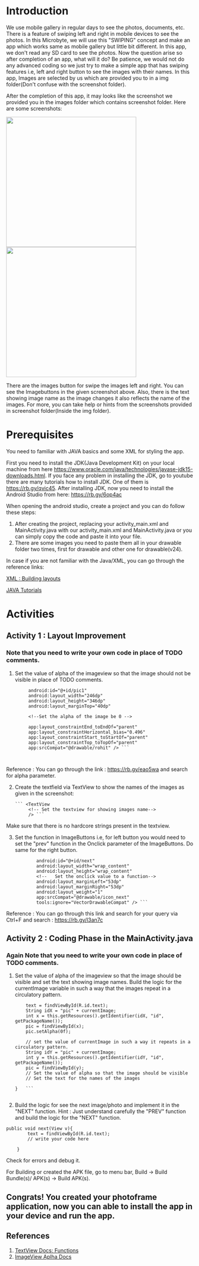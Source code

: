 # Introduction

We use mobile gallery in regular days to see the photos, documents, etc. There is a feature of swiping left and right in mobile devices to see the photos. In this Microbyte, we will use this "SWIPING" concept and make an app which works same as mobile gallery but little bit different. In this app, we don't read any SD card to see the photos. Now the  question arise so after completion of an app, what will it do? Be patience, we would not do any advanced coding so we just try to make a simple app that has swiping features i.e, left and right button to see the images with their names. In this app, Images are selected by us which are provided you to in a img folder(Don't confuse with the screenshot folder).

After the completion of this app, it may looks like the screenshot we provided you in the images folder which contains screenshot folder.
Here are some screenshots:

<img src="https://github.com/deepak-prajapatii/Miscellaneous/blob/android_tasks/PhotoFrame%20Application/images/Screenshot/Screenshot_1.jpg" width="350" >
<img src="https://github.com/deepak-prajapatii/Miscellaneous/blob/android_tasks/PhotoFrame%20Application/images/Screenshot/Screenshot_2.jpg" width="350" >

There are the images button for swipe the images left and right. You can see the Imagebuttons in the given screenshot above. Also, there is the text showing image name as the image changes it also reflects the name of the images. For more, you can take help or hints from the screenshots provided in screenshot folder(Inside the img folder).

# Prerequisites

You need to familiar with JAVA basics and some XML for styling the app. 

First you need to install the JDK(Java Development Kit) on your local machine from here https://www.oracle.com/java/technologies/javase-jdk15-downloads.html. If you face any problem in installing the JDK, go to youtube there are many tutorials how to install JDK. One of them is https://rb.gy/qvic45. 
After installing JDK, now you need to install the Android Studio from here:  https://rb.gy/6op4ac 

When opening the android studio, create a project and you can do follow these steps:
1. After creating the project, replacing your activity_main.xml and MainActivity.java  with our activity_main.xml and MainActivity.java or you can simply copy the code and paste it into your file.
2. There are some images you need to paste them all in your drawable folder two times, first for drawable and other one for drawable(v24).


In case if you are not familiar with the Java/XML, you can go through the reference links:

[XML : Building layouts](https://classroom.udacity.com/courses/ud834)

[JAVA Tutorials](https://www.w3schools.com/java/)


# Activities

## Activity 1 : Layout Improvement
### Note that you need to write your own code in place of TODO comments.

1. Set the value of alpha of the imageview so that the image should not be visible in place of TODO comments.
 

   ``` <ImageView
        android:id="@+id/pic1"
        android:layout_width="246dp"
        android:layout_height="346dp"
        android:layout_marginTop="40dp"
        
        <!--Set the alpha of the image be 0 -->
    
        app:layout_constraintEnd_toEndOf="parent"
        app:layout_constraintHorizontal_bias="0.496"
        app:layout_constraintStart_toStartOf="parent"
        app:layout_constraintTop_toTopOf="parent"
        app:srcCompat="@drawable/rohit" /> ```
        
 
 Reference : You can go through the link : https://rb.gy/eao5wa  and search for alpha parameter.

2. Create the textfield via TextView to show the names of the images as given in the screenshot:

       ``` <TextView
            <!-- Set the textview for showing images name-->
            /> ```

Make sure that there is no hardcore strings present in the textview.

3. Set the function in ImageButtons i.e, for left button you would need to set the "prev" function in the Onclick parameter of the ImageButtons. Do same for the right button.

    ```     <ImageButton
            android:id="@+id/next"
            android:layout_width="wrap_content"
            android:layout_height="wrap_content"
            <!--   Set the onclick value to a function-->
            android:layout_marginLeft="53dp"
            android:layout_marginRight="53dp"
            android:layout_weight="1"
            app:srcCompat="@drawable/icon_next"
            tools:ignore="VectorDrawableCompat" /> ```

Reference : You can go through this link and search for your query via Ctrl+F and search :  https://rb.gy/l3an7c


## Activity 2 : Coding Phase in the MainActivity.java
### Again Note that you need to write your own code in place of TODO comments.


1. Set the value of alpha of the imageview so that the image should be visible and set the text showing image names. Build the logic for the currentImage variable in such a way that the images repeat in a circulatory pattern.
  
    ``` public void prev(View v){
        text = findViewById(R.id.text);
        String idX = "pic" + currentImage;
        int x = this.getResources().getIdentifier(idX, "id", getPackageName());
        pic = findViewById(x);
        pic.setAlpha(0f);

        // set the value of currentImage in such a way it repeats in a circulatory pattern.
        String idY = "pic" + currentImage;
        int y = this.getResources().getIdentifier(idY, "id", getPackageName());
        pic = findViewById(y);
        // Set the value of alpha so that the image should be visible
        // Set the text for the names of the images

    }   ```
    

2. Build the logic for see the next image/photo and implement it in the "NEXT" function.
Hint : Just understand carefully the "PREV" function and build the logic for the "NEXT" function.

``` 
public void next(View v){
        text = findViewById(R.id.text);
        // write your code here

    }
```

Check for errors and debug it.

For Building or created the APK file, go to menu bar, Build -> Build Bundle(s)/ APK(s) -> Build APK(s).

## Congrats! You created your photoframe application, now you can able to install the app in your device and run the app.

## References 
1. [TextView Docs: Functions](https://developer.android.com/reference/android/widget/TextView)
2. [ImageView Aplha Docs](https://stackoverflow.com/questions/4931071/android-and-setting-alpha-for-image-view-alpha)

